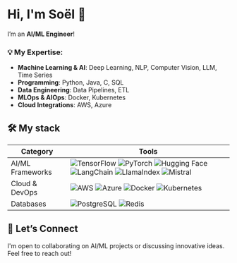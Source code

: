 # Hi, I'm Soël 👋

I’m an **AI/ML Engineer**!

### 💡 My Expertise:

- **Machine Learning & AI**: Deep Learning, NLP, Computer Vision, LLM, Time Series
- **Programming**: Python, Java, C, SQL
- **Data Engineering**: Data Pipelines, ETL
- **MLOps & AIOps**: Docker, Kubernetes
- **Cloud Integrations**: AWS, Azure


## 🛠️ My stack

| Category       | Tools                                                                                                                                                    |
|----------------|----------------------------------------------------------------------------------------------------------------------------------------------------------|
| AI/ML Frameworks| ![TensorFlow](https://img.shields.io/badge/TensorFlow-FF6F00?style=flat&logo=tensorflow&logoColor=white) ![PyTorch](https://img.shields.io/badge/PyTorch-EE4C2C?style=flat&logo=pytorch&logoColor=white) ![Hugging Face](https://img.shields.io/badge/Hugging%20Face-FDDA24?style=flat&logo=Huggingface&logoColor=black) ![LangChain](https://img.shields.io/badge/LangChain-4D57E7?style=flat&logo=langchain&logoColor=white) ![LlamaIndex](https://img.shields.io/badge/LlamaIndex-000000?style=flat&logoColor=white) ![Mistral](https://img.shields.io/badge/Mistral-5B4B99?style=flat&logoColor=white) |
| Cloud & DevOps | ![AWS](https://img.shields.io/badge/AWS-232F3E?style=flat&logo=amazon-aws&logoColor=white) ![Azure](https://img.shields.io/badge/Azure-0089D6?style=flat&logo=microsoftazure&logoColor=white) ![Docker](https://img.shields.io/badge/Docker-2496ED?style=flat&logo=docker&logoColor=white) ![Kubernetes](https://img.shields.io/badge/Kubernetes-326CE5?style=flat&logo=kubernetes&logoColor=white) |
| Databases      | ![PostgreSQL](https://img.shields.io/badge/PostgreSQL-336791?style=flat&logo=postgresql&logoColor=white) ![Redis](https://img.shields.io/badge/Redis-DC382D?style=flat&logo=redis&logoColor=white) |


## 🤝 Let’s Connect

I'm open to collaborating on AI/ML projects or discussing innovative ideas. Feel free to reach out!
